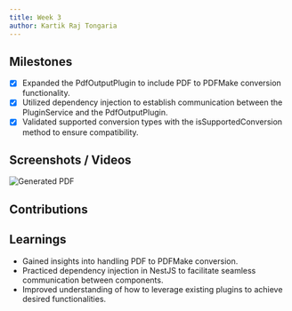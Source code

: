 ```yaml
---
title: Week 3
author: Kartik Raj Tongaria
---
```


## Milestones

- [x] Expanded the PdfOutputPlugin to include PDF to PDFMake conversion functionality.
- [x] Utilized dependency injection to establish communication between the PluginService and the PdfOutputPlugin.
- [x] Validated supported conversion types with the isSupportedConversion method to ensure compatibility.

## Screenshots / Videos

![Generated PDF](./assets/GeneratePDF.png)

## Contributions

## Learnings

- Gained insights into handling PDF to PDFMake conversion.
- Practiced dependency injection in NestJS to facilitate seamless communication between components.
- Improved understanding of how to leverage existing plugins to achieve desired functionalities.
